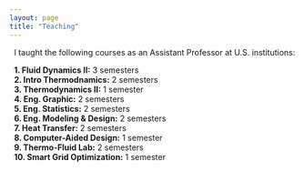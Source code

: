 ```yaml
---
layout: page
title: "Teaching"
---
```

&nbsp;&nbsp;I taught the following courses as an Assistant Professor at U.S. institutions:

&nbsp;&nbsp;**1. Fluid Dynamics II:** 3 semesters<br>
&nbsp;&nbsp;**2. Intro Thermodnamics:** 2 semesters<br>
&nbsp;&nbsp;**3. Thermodynamics II:** 1 semester<br>
&nbsp;&nbsp;**4. Eng. Graphic:** 2 semesters<br>
&nbsp;&nbsp;**5. Eng. Statistics:** 2 semesters<br>
&nbsp;&nbsp;**6. Eng. Modeling & Design:** 2 semesters<br>
&nbsp;&nbsp;**7. Heat Transfer:** 2 semesters <br>
&nbsp;&nbsp;**8. Computer-Aided Design:** 1 semester <br>
&nbsp;&nbsp;**9. Thermo-Fluid Lab:** 2 semesters <br>
&nbsp;&nbsp;**10. Smart Grid Optimization:** 1 semester <br>
